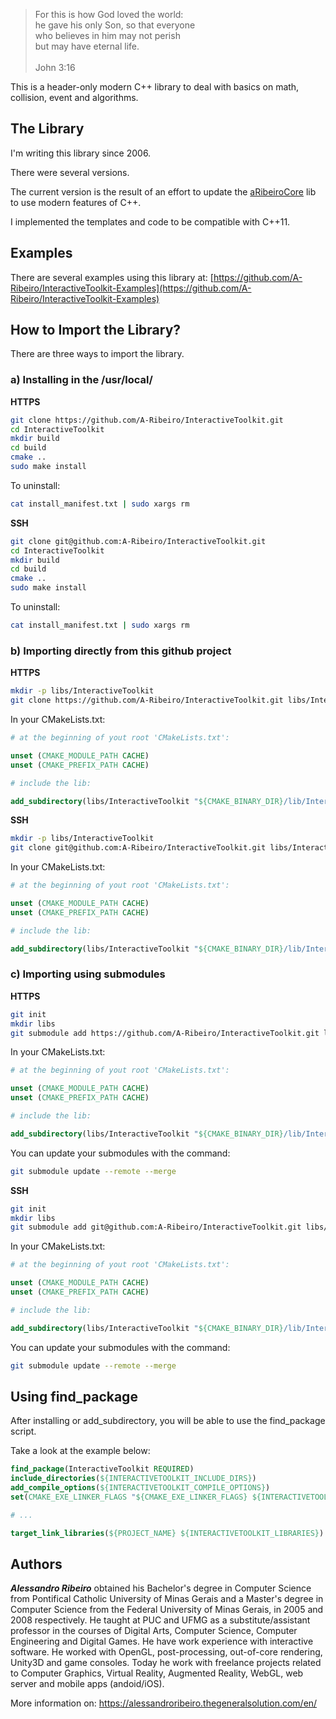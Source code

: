 > For this is how God loved the world:  
he gave his only Son, so that everyone  
who believes in him may not perish  
but may have eternal life.  
  \
John 3:16

This is a header-only modern C++ library to deal with basics on math, collision, event and algorithms.

## The Library

I'm writing this library since 2006.

There were several versions.

The current version is the result of an effort to update the [aRibeiroCore](https://github.com/A-Ribeiro/aRibeiroCore) lib to use modern features of C++.

I implemented the templates and code to be compatible with C++11.

## Examples

There are several examples using this library at: [https://github.com/A-Ribeiro/InteractiveToolkit-Examples](https://github.com/A-Ribeiro/InteractiveToolkit-Examples)

## How to Import the Library?

There are three ways to import the library.

### a) Installing in the /usr/local/

__HTTPS__

```bash
git clone https://github.com/A-Ribeiro/InteractiveToolkit.git
cd InteractiveToolkit
mkdir build
cd build
cmake ..
sudo make install
```

To uninstall:

```bash
cat install_manifest.txt | sudo xargs rm
```

__SSH__

```bash
git clone git@github.com:A-Ribeiro/InteractiveToolkit.git
cd InteractiveToolkit
mkdir build
cd build
cmake ..
sudo make install
```

To uninstall:

```bash
cat install_manifest.txt | sudo xargs rm
```

### b) Importing directly from this github project

__HTTPS__

```bash
mkdir -p libs/InteractiveToolkit
git clone https://github.com/A-Ribeiro/InteractiveToolkit.git libs/InteractiveToolkit
```

In your CMakeLists.txt:

```cmake
# at the beginning of yout root 'CMakeLists.txt':

unset (CMAKE_MODULE_PATH CACHE)
unset (CMAKE_PREFIX_PATH CACHE)

# include the lib:

add_subdirectory(libs/InteractiveToolkit "${CMAKE_BINARY_DIR}/lib/InteractiveToolkit")
```

__SSH__

```bash
mkdir -p libs/InteractiveToolkit
git clone git@github.com:A-Ribeiro/InteractiveToolkit.git libs/InteractiveToolkit
```

In your CMakeLists.txt:

```cmake
# at the beginning of yout root 'CMakeLists.txt':

unset (CMAKE_MODULE_PATH CACHE)
unset (CMAKE_PREFIX_PATH CACHE)

# include the lib:

add_subdirectory(libs/InteractiveToolkit "${CMAKE_BINARY_DIR}/lib/InteractiveToolkit")
```

### c) Importing using submodules

__HTTPS__

```bash
git init
mkdir libs
git submodule add https://github.com/A-Ribeiro/InteractiveToolkit.git libs/InteractiveToolkit
```

In your CMakeLists.txt:

```cmake
# at the beginning of yout root 'CMakeLists.txt':

unset (CMAKE_MODULE_PATH CACHE)
unset (CMAKE_PREFIX_PATH CACHE)

# include the lib:

add_subdirectory(libs/InteractiveToolkit "${CMAKE_BINARY_DIR}/lib/InteractiveToolkit")
```

You can update your submodules with the command:

```bash
git submodule update --remote --merge
```

__SSH__

```bash
git init
mkdir libs
git submodule add git@github.com:A-Ribeiro/InteractiveToolkit.git libs/InteractiveToolkit
```

In your CMakeLists.txt:

```cmake
# at the beginning of yout root 'CMakeLists.txt':

unset (CMAKE_MODULE_PATH CACHE)
unset (CMAKE_PREFIX_PATH CACHE)

# include the lib:

add_subdirectory(libs/InteractiveToolkit "${CMAKE_BINARY_DIR}/lib/InteractiveToolkit")
```

You can update your submodules with the command:

```bash
git submodule update --remote --merge
```

## Using find_package

After installing or add_subdirectory, you will be able to use the find_package script.

Take a look at the example below:

```cmake
find_package(InteractiveToolkit REQUIRED)
include_directories(${INTERACTIVETOOLKIT_INCLUDE_DIRS})
add_compile_options(${INTERACTIVETOOLKIT_COMPILE_OPTIONS})
set(CMAKE_EXE_LINKER_FLAGS "${CMAKE_EXE_LINKER_FLAGS} ${INTERACTIVETOOLKIT_LINK_OPTIONS}")

# ...

target_link_libraries(${PROJECT_NAME} ${INTERACTIVETOOLKIT_LIBRARIES})
```

## Authors

***Alessandro Ribeiro*** obtained his Bachelor's degree in Computer Science from Pontifical Catholic 
University of Minas Gerais and a Master's degree in Computer Science from the Federal University of Minas Gerais, 
in 2005 and 2008 respectively. He taught at PUC and UFMG as a substitute/assistant professor in the courses 
of Digital Arts, Computer Science, Computer Engineering and Digital Games. He have work experience with interactive
software. He worked with OpenGL, post-processing, out-of-core rendering, Unity3D and game consoles. Today 
he work with freelance projects related to Computer Graphics, Virtual Reality, Augmented Reality, WebGL, web server 
and mobile apps (andoid/iOS).

More information on: https://alessandroribeiro.thegeneralsolution.com/en/
